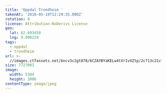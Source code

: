 ```yaml
---
title: 'Oppdal Trondheim '
takenAt: '2018-05-19T12:29:35.000Z'
rotation: 0
license: Attribution-NoDerivs License
geo:
  lat: 62.693458
  lng: 9.098229
tags:
  - oppdal
  - trondheim
url: >-
  //images.ctfassets.net/bncv3c2gt878/6CZAYBYaKELw4tXrIvXZtp/2c713c21cfad5f553170955660dbe8a9/oppdal-trondheim_42190091402_o
size: 7727001
image:
  width: 5344
  height: 3006
contentType: image/jpeg
---
```


